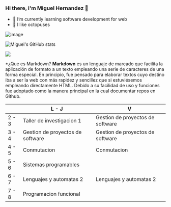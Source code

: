 ### Hi there, i'm Miguel Hernandez 👋

- 🌱 I’m currently learning software development for web
- 🐙 I like octopuses

![image](https://user-images.githubusercontent.com/81411706/187322064-818aaf55-d315-4888-8489-126e2b04c98f.png)

![Miguel's GitHub stats](https://github-readme-stats.vercel.app/api?username=MiguelAdrianHV&show_icons=true&theme=tokyonight)
<div></div>
<img src="https://github-readme-stats.vercel.app/api/top-langs/?username=MiguelAdrianHV&theme=tokyonight&layout=compact"></img>

*¿Que es Markdown?
**Markdown** es un lenguaje de marcado que facilita la aplicación de formato a un texto empleando una serie de caracteres de una forma especial. En principio, fue pensado para elaborar textos cuyo destino iba a ser la web con más rapidez y sencillez que si estuviésemos empleando directamente HTML. Debido a su facilidad de uso y funciones fue adoptado como la manera principal en la cual documentar repos en Github.

|       | L - J                            | V                                |
|-------|----------------------------------|----------------------------------|
| 2 - 3 | Taller de investigacion 1        | Gestion de proyectos de software |
| 3 - 4 | Gestion de proyectos de software | Gestion de proyectos de software |
| 4 - 5 | Conmutacion                      | Conmutacion                      |
| 5 - 6 | Sistemas programables            |                                  |
| 6 - 7 | Lenguajes y automatas 2          | Lenguajes y automatas 2          |
| 7 - 8 | Programacion funcional           |                                  |

<!--
**MiguelAdrianHV/MiguelAdrianHV** is a ✨ _special_ ✨ repository because its `README.md` (this file) appears on your GitHub profile.

Here are some ideas to get you started:

- 🔭 I’m currently working on ...
- 🌱 I’m currently learning ...
- 👯 I’m looking to collaborate on ...
- 🤔 I’m looking for help with ...
- 💬 Ask me about ...
- 📫 How to reach me: ...
- 😄 Pronouns: ...
- ⚡ Fun fact: ...
-->




